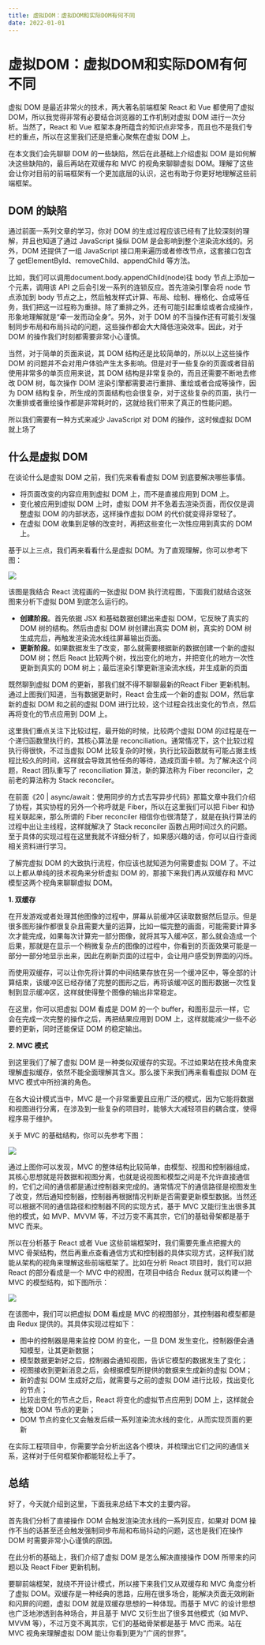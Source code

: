 ```yaml
---
title: 虚拟DOM：虚拟DOM和实际DOM有何不同
date: 2022-01-01
---
```



# 虚拟DOM：虚拟DOM和实际DOM有何不同


虚拟 DOM 是最近非常火的技术，两大著名前端框架 React 和 Vue 都使用了虚拟 DOM，所以我觉得非常有必要结合浏览器的工作机制对虚拟 DOM 进行一次分析。当然了，React 和 Vue 框架本身所蕴含的知识点非常多，而且也不是我们专栏的重点，所以在这里我们还是把重心聚焦在虚拟 DOM 上。

在本文我们会先聊聊 DOM 的一些缺陷，然后在此基础上介绍虚拟 DOM 是如何解决这些缺陷的，最后再站在双缓存和 MVC 的视角来聊聊虚拟 DOM。理解了这些会让你对目前的前端框架有一个更加底层的认识，这也有助于你更好地理解这些前端框架。

## DOM 的缺陷

通过前面一系列文章的学习，你对 DOM 的生成过程应该已经有了比较深刻的理解，并且也知道了通过 JavaScript 操纵 DOM 是会影响到整个渲染流水线的。另外，DOM 还提供了一组 JavaScript 接口用来遍历或者修改节点，这套接口包含了 getElementById、removeChild、appendChild 等方法。

比如，我们可以调用document.body.appendChild(node)往 body 节点上添加一个元素，调用该 API 之后会引发一系列的连锁反应。首先渲染引擎会将 node 节点添加到 body 节点之上，然后触发样式计算、布局、绘制、栅格化、合成等任务，我们把这一过程称为重排。除了重排之外，还有可能引起重绘或者合成操作，形象地理解就是“牵一发而动全身”。另外，对于 DOM 的不当操作还有可能引发强制同步布局和布局抖动的问题，这些操作都会大大降低渲染效率。因此，对于 DOM 的操作我们时刻都需要非常小心谨慎。

当然，对于简单的页面来说，其 DOM 结构还是比较简单的，所以以上这些操作 DOM 的问题并不会对用户体验产生太多影响。但是对于一些复杂的页面或者目前使用非常多的单页应用来说，其 DOM 结构是非常复杂的，而且还需要不断地去修改 DOM 树，每次操作 DOM 渲染引擎都需要进行重排、重绘或者合成等操作，因为 DOM 结构复杂，所生成的页面结构也会很复杂，对于这些复杂的页面，执行一次重排或者重绘操作都是非常耗时的，这就给我们带来了真正的性能问题。

所以我们需要有一种方式来减少 JavaScript 对 DOM 的操作，这时候虚拟 DOM 就上场了

## 什么是虚拟 DOM

在谈论什么是虚拟 DOM 之前，我们先来看看虚拟 DOM 到底要解决哪些事情。

- 将页面改变的内容应用到虚拟 DOM 上，而不是直接应用到 DOM 上。
- 变化被应用到虚拟 DOM 上时，虚拟 DOM 并不急着去渲染页面，而仅仅是调整虚拟 DOM 的内部状态，这样操作虚拟 DOM 的代价就变得非常轻了。
- 在虚拟 DOM 收集到足够的改变时，再把这些变化一次性应用到真实的 DOM 上。

基于以上三点，我们再来看看什么是虚拟 DOM。为了直观理解，你可以参考下图：

![](http://blog.poetries.top/img-repo/2019/11/73.png)

该图是我结合 React 流程画的一张虚拟 DOM 执行流程图，下面我们就结合这张图来分析下虚拟 DOM 到底怎么运行的。

- **创建阶段**。首先依据 JSX 和基础数据创建出来虚拟 DOM，它反映了真实的 DOM 树的结构。然后由虚拟 DOM 树创建出真实 DOM 树，真实的 DOM 树生成完后，再触发渲染流水线往屏幕输出页面。
- **更新阶段**。如果数据发生了改变，那么就需要根据新的数据创建一个新的虚拟 DOM 树；然后 React 比较两个树，找出变化的地方，并把变化的地方一次性更新到真实的 DOM 树上；最后渲染引擎更新渲染流水线，并生成新的页面

既然聊到虚拟 DOM 的更新，那我们就不得不聊聊最新的React Fiber 更新机制。通过上图我们知道，当有数据更新时，React 会生成一个新的虚拟 DOM，然后拿新的虚拟 DOM 和之前的虚拟 DOM 进行比较，这个过程会找出变化的节点，然后再将变化的节点应用到 DOM 上。

这里我们重点关注下比较过程，最开始的时候，比较两个虚拟 DOM 的过程是在一个递归函数里执行的，其核心算法是 reconciliation。通常情况下，这个比较过程执行得很快，不过当虚拟 DOM 比较复杂的时候，执行比较函数就有可能占据主线程比较久的时间，这样就会导致其他任务的等待，造成页面卡顿。为了解决这个问题，React 团队重写了 reconciliation 算法，新的算法称为 Fiber reconciler，之前老的算法称为 Stack reconciler。

在前面《20 | async/await：使用同步的方式去写异步代码》那篇文章中我们介绍了协程，其实协程的另外一个称呼就是 Fiber，所以在这里我们可以把 Fiber 和协程关联起来，那么所谓的 Fiber reconciler 相信你也很清楚了，就是在执行算法的过程中出让主线程，这样就解决了 Stack reconciler 函数占用时间过久的问题。至于具体的实现过程在这里我就不详细分析了，如果感兴趣的话，你可以自行查阅相关资料进行学习。

了解完虚拟 DOM 的大致执行流程，你应该也就知道为何需要虚拟 DOM 了。不过以上都从单纯的技术视角来分析虚拟 DOM 的，那接下来我们再从双缓存和 MVC 模型这两个视角来聊聊虚拟 DOM。

**1. 双缓存**

在开发游戏或者处理其他图像的过程中，屏幕从前缓冲区读取数据然后显示。但是很多图形操作都很复杂且需要大量的运算，比如一幅完整的画面，可能需要计算多次才能完成，如果每次计算完一部分图像，就将其写入缓冲区，那么就会造成一个后果，那就是在显示一个稍微复杂点的图像的过程中，你看到的页面效果可能是一部分一部分地显示出来，因此在刷新页面的过程中，会让用户感受到界面的闪烁。

而使用双缓存，可以让你先将计算的中间结果存放在另一个缓冲区中，等全部的计算结束，该缓冲区已经存储了完整的图形之后，再将该缓冲区的图形数据一次性复制到显示缓冲区，这样就使得整个图像的输出非常稳定。

在这里，你可以把虚拟 DOM 看成是 DOM 的一个 buffer，和图形显示一样，它会在完成一次完整的操作之后，再把结果应用到 DOM 上，这样就能减少一些不必要的更新，同时还能保证 DOM 的稳定输出。


**2. MVC 模式**

到这里我们了解了虚拟 DOM 是一种类似双缓存的实现。不过如果站在技术角度来理解虚拟缓存，依然不能全面理解其含义。那么接下来我们再来看看虚拟 DOM 在 MVC 模式中所扮演的角色。

在各大设计模式当中，MVC 是一个非常重要且应用广泛的模式，因为它能将数据和视图进行分离，在涉及到一些复杂的项目时，能够大大减轻项目的耦合度，使得程序易于维护。

关于 MVC 的基础结构，你可以先参考下图：

![](http://blog.poetries.top/img-repo/2019/11/74.png)

通过上图你可以发现，MVC 的整体结构比较简单，由模型、视图和控制器组成，其核心思想就是将数据和视图分离，也就是说视图和模型之间是不允许直接通信的，它们之间的通信都是通过控制器来完成的。通常情况下的通信路径是视图发生了改变，然后通知控制器，控制器再根据情况判断是否需要更新模型数据。当然还可以根据不同的通信路径和控制器不同的实现方式，基于 MVC 又能衍生出很多其他的模式，如 MVP、MVVM 等，不过万变不离其宗，它们的基础骨架都是基于 MVC 而来。

所以在分析基于 React 或者 Vue 这些前端框架时，我们需要先重点把握大的 MVC 骨架结构，然后再重点查看通信方式和控制器的具体实现方式，这样我们就能从架构的视角来理解这些前端框架了。比如在分析 React 项目时，我们可以把 React 的部分看成是一个 MVC 中的视图，在项目中结合 Redux 就可以构建一个 MVC 的模型结构，如下图所示：

![](http://blog.poetries.top/img-repo/2019/11/75.png)

在该图中，我们可以把虚拟 DOM 看成是 MVC 的视图部分，其控制器和模型都是由 Redux 提供的。其具体实现过程如下：

- 图中的控制器是用来监控 DOM 的变化，一旦 DOM 发生变化，控制器便会通知模型，让其更新数据；
- 模型数据更新好之后，控制器会通知视图，告诉它模型的数据发生了变化；
- 视图接收到更新消息之后，会根据模型所提供的数据来生成新的虚拟 DOM；
- 新的虚拟 DOM 生成好之后，就需要与之前的虚拟 DOM 进行比较，找出变化的节点；
- 比较出变化的节点之后，React 将变化的虚拟节点应用到 DOM 上，这样就会触发 DOM 节点的更新；
- DOM 节点的变化又会触发后续一系列渲染流水线的变化，从而实现页面的更新

在实际工程项目中，你需要学会分析出这各个模块，并梳理出它们之间的通信关系，这样对于任何框架你都能轻松上手了。

## 总结

好了，今天就介绍到这里，下面我来总结下本文的主要内容。

首先我们分析了直接操作 DOM 会触发渲染流水线的一系列反应，如果对 DOM 操作不当的话甚至还会触发强制同步布局和布局抖动的问题，这也是我们在操作 DOM 时需要非常小心谨慎的原因。

在此分析的基础上，我们介绍了虚拟 DOM 是怎么解决直接操作 DOM 所带来的问题以及 React Fiber 更新机制。

要聊前端框架，就绕不开设计模式，所以接下来我们又从双缓存和 MVC 角度分析了虚拟 DOM。双缓存是一种经典的思路，应用在很多场合，能解决页面无效刷新和闪屏的问题，虚拟 DOM 就是双缓存思想的一种体现。而基于 MVC 的设计思想也广泛地渗透到各种场合，并且基于 MVC 又衍生出了很多其他模式（如 MVP、MVVM 等），不过万变不离其宗，它们的基础骨架都是基于 MVC 而来。站在 MVC 视角来理解虚拟 DOM 能让你看到更为“广阔的世界”。